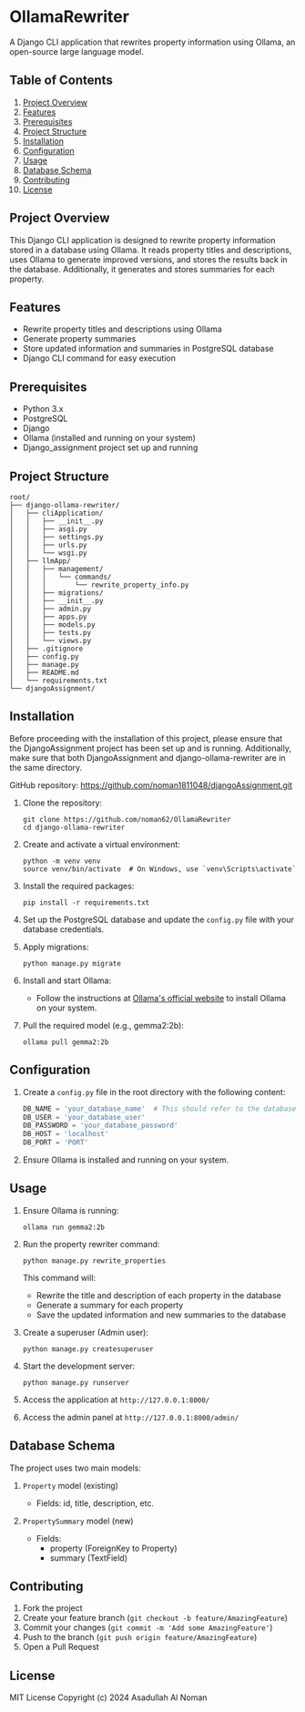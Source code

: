 # OllamaRewriter

A Django CLI application that rewrites property information using Ollama, an open-source large language model.

## Table of Contents

1. [Project Overview](#project-overview)
2. [Features](#features)
3. [Prerequisites](#prerequisites)
4. [Project Structure](#project-structure)
5. [Installation](#installation)
6. [Configuration](#configuration)
7. [Usage](#usage)
8. [Database Schema](#database-schema)
9. [Contributing](#contributing)
10. [License](#license)

## Project Overview

This Django CLI application is designed to rewrite property information stored in a database using Ollama. It reads property titles and descriptions, uses Ollama to generate improved versions, and stores the results back in the database. Additionally, it generates and stores summaries for each property.

## Features

- Rewrite property titles and descriptions using Ollama
- Generate property summaries
- Store updated information and summaries in PostgreSQL database
- Django CLI command for easy execution

## Prerequisites

- Python 3.x
- PostgreSQL
- Django
- Ollama (installed and running on your system)
- Django_assignment project set up and running

## Project Structure

```
root/
├── django-ollama-rewriter/
│   ├── cliApplication/
│   │   ├── __init__.py
│   │   ├── asgi.py
│   │   ├── settings.py
│   │   ├── urls.py
│   │   └── wsgi.py
│   ├── llmApp/
│   │   ├── management/
│   │   │   └── commands/
│   │   │       └── rewrite_property_info.py
│   │   ├── migrations/
│   │   ├── __init__.py
│   │   ├── admin.py
│   │   ├── apps.py
│   │   ├── models.py
│   │   ├── tests.py
│   │   └── views.py
│   ├── .gitignore
│   ├── config.py
│   ├── manage.py
│   ├── README.md
│   └── requirements.txt
└── djangoAssignment/
```

## Installation

Before proceeding with the installation of this project, please ensure that the DjangoAssignment project has been set up and is running. Additionally, make sure that both DjangoAssignment and django-ollama-rewriter are in the same directory.

GitHub repository: https://github.com/noman1811048/djangoAssignment.git

1. Clone the repository:
   ```
   git clone https://github.com/noman62/OllamaRewriter
   cd django-ollama-rewriter
   ```

2. Create and activate a virtual environment:
   ```
   python -m venv venv
   source venv/bin/activate  # On Windows, use `venv\Scripts\activate`
   ```

3. Install the required packages:
   ```
   pip install -r requirements.txt
   ```

4. Set up the PostgreSQL database and update the `config.py` file with your database credentials.

5. Apply migrations:
   ```
   python manage.py migrate
   ```

6. Install and start Ollama:
   - Follow the instructions at [Ollama's official website](https://ollama.ai/download) to install Ollama on your system.

7. Pull the required model (e.g., gemma2:2b):
   ```
   ollama pull gemma2:2b
   ```

## Configuration

1. Create a `config.py` file in the root directory with the following content:

   ```python
   DB_NAME = 'your_database_name'  # This should refer to the database name that was previously configured for the Django project.
   DB_USER = 'your_database_user'
   DB_PASSWORD = 'your_database_password'
   DB_HOST = 'localhost'
   DB_PORT = 'PORT'
   ```

2. Ensure Ollama is installed and running on your system.

## Usage

1. Ensure Ollama is running:
   ```
   ollama run gemma2:2b
   ```

2. Run the property rewriter command:
   ```
   python manage.py rewrite_properties
   ```
   
   This command will:
   * Rewrite the title and description of each property in the database
   * Generate a summary for each property
   * Save the updated information and new summaries to the database

3. Create a superuser (Admin user):
   ```
   python manage.py createsuperuser
   ```

4. Start the development server:
   ```
   python manage.py runserver
   ```

5. Access the application at `http://127.0.0.1:8000/`

6. Access the admin panel at `http://127.0.0.1:8000/admin/`

## Database Schema

The project uses two main models:

1. `Property` model (existing)
   - Fields: id, title, description, etc.

2. `PropertySummary` model (new)
   - Fields:
     - property (ForeignKey to Property)
     - summary (TextField)

## Contributing

1. Fork the project
2. Create your feature branch (`git checkout -b feature/AmazingFeature`)
3. Commit your changes (`git commit -m 'Add some AmazingFeature'`)
4. Push to the branch (`git push origin feature/AmazingFeature`)
5. Open a Pull Request

## License

MIT License
Copyright (c) 2024 Asadullah Al Noman
